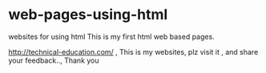 # web-pages-using-html
websites for using html
This is my first html web based pages.


http://technical-education.com/ , This is my websites, plz visit it , and share your feedback.., Thank you
